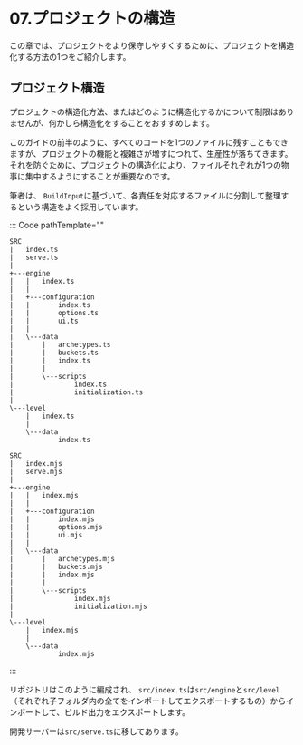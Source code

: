 # 07.プロジェクトの構造

この章では、プロジェクトをより保守しやすくするために、プロジェクトを構造化する方法の1つをご紹介します。

## プロジェクト構造

プロジェクトの構造化方法、またはどのように構造化するかについて制限はありませんが、何かしら構造化をすることをおすすめします。

このガイドの前半のように、すべてのコードを1つのファイルに残すこともできますが、プロジェクトの機能と複雑さが増すにつれて、生産性が落ちてきます。それを防ぐために、プロジェクトの構造化により、ファイルそれぞれが1つの物事に集中するようにすることが重要なのです。

筆者は、 `BuildInput`に基づいて、各責任を対応するファイルに分割して整理するという構造をよく採用しています。

::: Code pathTemplate=""

```
SRC
|   index.ts
|   serve.ts
|
+---engine
|   |   index.ts
|   |
|   +---configuration
|   |       index.ts
|   |       options.ts
|   |       ui.ts
|   |
|   \---data
|       |   archetypes.ts
|       |   buckets.ts
|       |   index.ts
|       |
|       \---scripts
|               index.ts
|               initialization.ts
|
\---level
    |   index.ts
    |
    \---data
            index.ts
```

```
SRC
|   index.mjs
|   serve.mjs
|
+---engine
|   |   index.mjs
|   |
|   +---configuration
|   |       index.mjs
|   |       options.mjs
|   |       ui.mjs
|   |
|   \---data
|       |   archetypes.mjs
|       |   buckets.mjs
|       |   index.mjs
|       |
|       \---scripts
|               index.mjs
|               initialization.mjs
|
\---level
    |   index.mjs
    |
    \---data
            index.mjs
```

:::

リポジトリはこのように編成され、 `src/index.ts`は`src/engine`と`src/level` （それぞれ子フォルダ内の全てをインポートしてエクスポートするもの）からインポートして、ビルド出力をエクスポートします。

開発サーバーは`src/serve.ts`に移してあります。
